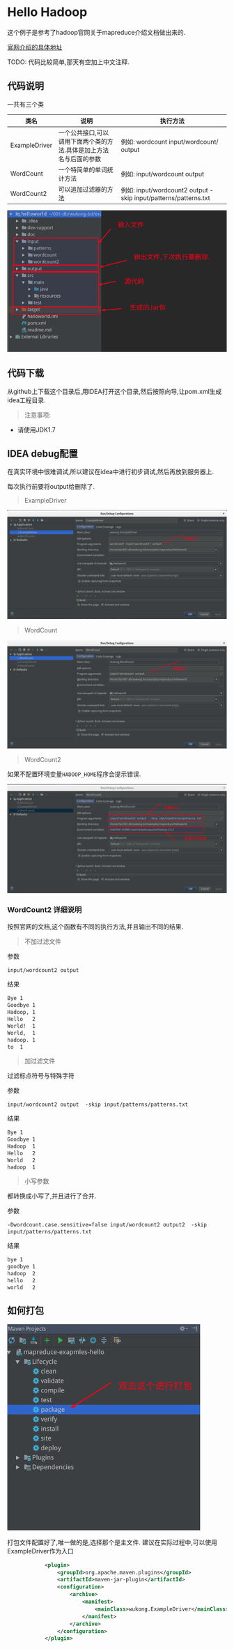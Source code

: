 # Hello Hadoop

这个例子是参考了hadoop官网关于mapreduce介绍文档做出来的.

[官网介绍的具体地址](http://hadoop.apache.org/docs/stable/hadoop-mapreduce-client/hadoop-mapreduce-client-core/MapReduceTutorial.html)



TODO: 代码比较简单,那天有空加上中文注释.



## 代码说明

一共有三个类

| 类名          | 说明                                                         | 执行方法                                                     |
| ------------- | ------------------------------------------------------------ | ------------------------------------------------------------ |
| ExampleDriver | 一个公共接口,可以调用下面两个类的方法.具体是加上方法名与后面的参数 | 例如: wordcount input/wordcount/ output                      |
| WordCount     | 一个特简单的单词统计方法                                     | 例如: input/wordcount output                                 |
| WordCount2    | 可以追加过滤器的方法                                         | 例如: input/wordcount2 output  -skip input/patterns/patterns.txt |



![alt](doc/imgs/dir.png)





## 代码下载

从github上下载这个目录后,用IDEA打开这个目录,然后按照向导,让pom.xml生成idea工程目录.

> 注意事项:

* 请使用JDK1.7



## IDEA debug配置

在真实环境中很难调试,所以建议在idea中进行初步调试,然后再放到服务器上.

每次执行前要将output给删除了.



> ExampleDriver

![alt](doc/imgs/debug-example-driver.png)



> WordCount

![alt](doc/imgs/debug-wordcount.png)



> WordCount2

如果不配置环境变量`HADOOP_HOME`程序会提示错误.



![alt](doc/imgs/debug-wordcount2.png)



### WordCount2 详细说明

按照官网的文档,这个函数有不同的执行方法,并且输出不同的结果.

> 不加过滤文件

参数

```
input/wordcount2 output  
```

结果

```
Bye	1
Goodbye	1
Hadoop,	1
Hello	2
World!	1
World,	1
hadoop.	1
to	1
```





> 加过滤文件

过滤标点符号与特殊字符

参数

```
input/wordcount2 output  -skip input/patterns/patterns.txt
```

结果

```
Bye	1
Goodbye	1
Hadoop	1
Hello	2
World	2
hadoop	1
```



> 小写参数

都转换成小写了,并且进行了合并.

参数

```
-Dwordcount.case.sensitive=false input/wordcount2 output2  -skip input/patterns/patterns.txt
```

结果

```
bye	1
goodbye	1
hadoop	2
hello	2
world	2
```





## 如何打包

![alt](doc/imgs/package.png)



打包文件配置好了,唯一做的是,选择那个是主文件. 建议在实际过程中,可以使用ExampleDriver作为入口

```xml
            <plugin>
                <groupId>org.apache.maven.plugins</groupId>
                <artifactId>maven-jar-plugin</artifactId>
                <configuration>
                    <archive>
                        <manifest>
                            <mainClass>wukong.ExampleDriver</mainClass>
                        </manifest>
                    </archive>
                </configuration>
            </plugin>
```